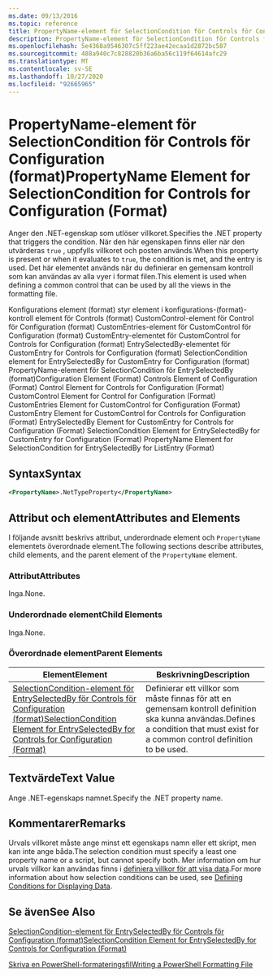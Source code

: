 ```yaml
---
ms.date: 09/13/2016
ms.topic: reference
title: PropertyName-element för SelectionCondition för Controls för Configuration (format)
description: PropertyName-element för SelectionCondition för Controls för Configuration (format)
ms.openlocfilehash: 5e4368a9546307c5ff223ae42ecaa1d2872bc587
ms.sourcegitcommit: 488a940c7c828820b36a6ba56c119f64614afc29
ms.translationtype: MT
ms.contentlocale: sv-SE
ms.lasthandoff: 10/27/2020
ms.locfileid: "92665965"
---
```

# <a name="propertyname-element-for-selectioncondition-for-controls-for-configuration-format"></a><span data-ttu-id="e3100-103">PropertyName-element för SelectionCondition för Controls för Configuration (format)</span><span class="sxs-lookup"><span data-stu-id="e3100-103">PropertyName Element for SelectionCondition for Controls for Configuration (Format)</span></span>

<span data-ttu-id="e3100-104">Anger den .NET-egenskap som utlöser villkoret.</span><span class="sxs-lookup"><span data-stu-id="e3100-104">Specifies the .NET property that triggers the condition.</span></span> <span data-ttu-id="e3100-105">När den här egenskapen finns eller när den utvärderas `true` , uppfylls villkoret och posten används.</span><span class="sxs-lookup"><span data-stu-id="e3100-105">When this property is present or when it evaluates to `true`, the condition is met, and the entry is used.</span></span> <span data-ttu-id="e3100-106">Det här elementet används när du definierar en gemensam kontroll som kan användas av alla vyer i format filen.</span><span class="sxs-lookup"><span data-stu-id="e3100-106">This element is used when defining a common control that can be used by all the views in the formatting file.</span></span>

<span data-ttu-id="e3100-107">Konfigurations element (format) styr element i konfigurations-(format)-kontroll element för Controls (format) CustomControl-element för Control för Configuration (format) CustomEntries-element för CustomControl för Configuration (format) CustomEntry-elementet för CustomControl for Controls for Configuration (format) EntrySelectedBy-elementet för CustomEntry for Controls for Configuration (format) SelectionCondition element for EntrySelectedBy for CustomEntry for Configuration (format) PropertyName-element för SelectionCondition för EntrySelectedBy (format)</span><span class="sxs-lookup"><span data-stu-id="e3100-107">Configuration Element (Format) Controls Element of Configuration (Format) Control Element for Controls for Configuration (Format) CustomControl Element for Control for Configuration (Format) CustomEntries Element for CustomControl for Configuration (Format) CustomEntry Element for CustomControl for Controls for Configuration (Format) EntrySelectedBy Element for CustomEntry for Controls for Configuration (Format) SelectionCondition Element for EntrySelectedBy for CustomEntry for Configuration (Format) PropertyName Element for SelectionCondition for EntrySelectedBy for ListEntry (Format)</span></span>

## <a name="syntax"></a><span data-ttu-id="e3100-108">Syntax</span><span class="sxs-lookup"><span data-stu-id="e3100-108">Syntax</span></span>

```xml
<PropertyName>.NetTypeProperty</PropertyName>
```

## <a name="attributes-and-elements"></a><span data-ttu-id="e3100-109">Attribut och element</span><span class="sxs-lookup"><span data-stu-id="e3100-109">Attributes and Elements</span></span>

<span data-ttu-id="e3100-110">I följande avsnitt beskrivs attribut, underordnade element och `PropertyName` elementets överordnade element.</span><span class="sxs-lookup"><span data-stu-id="e3100-110">The following sections describe attributes, child elements, and the parent element of the `PropertyName` element.</span></span>

### <a name="attributes"></a><span data-ttu-id="e3100-111">Attribut</span><span class="sxs-lookup"><span data-stu-id="e3100-111">Attributes</span></span>

<span data-ttu-id="e3100-112">Inga.</span><span class="sxs-lookup"><span data-stu-id="e3100-112">None.</span></span>

### <a name="child-elements"></a><span data-ttu-id="e3100-113">Underordnade element</span><span class="sxs-lookup"><span data-stu-id="e3100-113">Child Elements</span></span>

<span data-ttu-id="e3100-114">Inga.</span><span class="sxs-lookup"><span data-stu-id="e3100-114">None.</span></span>

### <a name="parent-elements"></a><span data-ttu-id="e3100-115">Överordnade element</span><span class="sxs-lookup"><span data-stu-id="e3100-115">Parent Elements</span></span>

|<span data-ttu-id="e3100-116">Element</span><span class="sxs-lookup"><span data-stu-id="e3100-116">Element</span></span>|<span data-ttu-id="e3100-117">Beskrivning</span><span class="sxs-lookup"><span data-stu-id="e3100-117">Description</span></span>|
|-------------|-----------------|
|[<span data-ttu-id="e3100-118">SelectionCondition-element för EntrySelectedBy för Controls för Configuration (format)</span><span class="sxs-lookup"><span data-stu-id="e3100-118">SelectionCondition Element for EntrySelectedBy for Controls for Configuration (Format)</span></span>](./selectioncondition-element-for-entryselectedby-for-controls-for-configuration-format.md)|<span data-ttu-id="e3100-119">Definierar ett villkor som måste finnas för att en gemensam kontroll definition ska kunna användas.</span><span class="sxs-lookup"><span data-stu-id="e3100-119">Defines a condition that must exist for a common control definition to be used.</span></span>|

## <a name="text-value"></a><span data-ttu-id="e3100-120">Textvärde</span><span class="sxs-lookup"><span data-stu-id="e3100-120">Text Value</span></span>

<span data-ttu-id="e3100-121">Ange .NET-egenskaps namnet.</span><span class="sxs-lookup"><span data-stu-id="e3100-121">Specify the .NET property name.</span></span>

## <a name="remarks"></a><span data-ttu-id="e3100-122">Kommentarer</span><span class="sxs-lookup"><span data-stu-id="e3100-122">Remarks</span></span>

<span data-ttu-id="e3100-123">Urvals villkoret måste ange minst ett egenskaps namn eller ett skript, men kan inte ange båda.</span><span class="sxs-lookup"><span data-stu-id="e3100-123">The selection condition must specify a least one property name or a script, but cannot specify both.</span></span> <span data-ttu-id="e3100-124">Mer information om hur urvals villkor kan användas finns i [definiera villkor för att visa data](./defining-conditions-for-displaying-data.md).</span><span class="sxs-lookup"><span data-stu-id="e3100-124">For more information about how selection conditions can be used, see [Defining Conditions for Displaying Data](./defining-conditions-for-displaying-data.md).</span></span>

## <a name="see-also"></a><span data-ttu-id="e3100-125">Se även</span><span class="sxs-lookup"><span data-stu-id="e3100-125">See Also</span></span>

[<span data-ttu-id="e3100-126">SelectionCondition-element för EntrySelectedBy för Controls för Configuration (format)</span><span class="sxs-lookup"><span data-stu-id="e3100-126">SelectionCondition Element for EntrySelectedBy for Controls for Configuration (Format)</span></span>](./selectioncondition-element-for-entryselectedby-for-controls-for-configuration-format.md)

[<span data-ttu-id="e3100-127">Skriva en PowerShell-formateringsfil</span><span class="sxs-lookup"><span data-stu-id="e3100-127">Writing a PowerShell Formatting File</span></span>](./writing-a-powershell-formatting-file.md)
